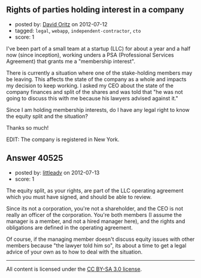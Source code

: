 ## Rights of parties holding interest in a company

- posted by: [David Oritz](https://stackexchange.com/users/-1/18760-david-oritz) on 2012-07-12
- tagged: `legal`, `webapp`, `independent-contractor`, `cto`
- score: 1

I've been part of a small team at a startup (LLC) for about a year and a half now (since inception), working unders a PSA (Professional Services Agreement) that grants me a "membership interest". 

There is currently a situation where one of the stake-holding members may be leaving. This affects the state of the company as a whole and impacts my decision to keep working. I asked my CEO about the state of the company finances and split of the shares and was told that "he was not going to discuss this with me because his lawyers advised against it." 

Since I am holding membership interests, do I have any legal right to know the equity split and the situation?

Thanks so much!

EDIT: The company is registered in New York.


## Answer 40525

- posted by: [littleadv](https://stackexchange.com/users/-1/13808-littleadv) on 2012-07-13
- score: 1

The equity split, as your rights, are part of the LLC operating agreement which you must have signed, and should be able to review.

Since its not a corporation, you're not a shareholder, and the CEO is not really an officer of the corporation. You're both members (I assume the manager is a member, and not a hired manager here), and the rights and obligations are defined in the operating agreement.

Of course, if the managing member doesn't discuss equity issues with other members because "the lawyer told him so", its about a time to get a legal advice of your own as to how to deal with the situation.





---

All content is licensed under the [CC BY-SA 3.0 license](https://creativecommons.org/licenses/by-sa/3.0/).
